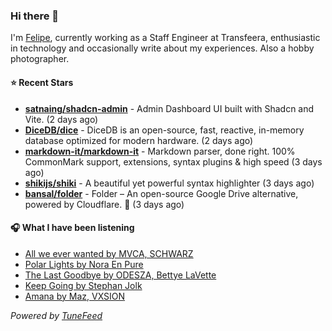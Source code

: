### Hi there 👋

I'm [Felipe](https://felipevm.com), currently working as a Staff Engineer at Transfeera, enthusiastic in technology and occasionally write about my experiences. Also a hobby photographer.

#### ⭐ Recent Stars
- **[satnaing/shadcn-admin](https://github.com/satnaing/shadcn-admin)** - Admin Dashboard UI built with Shadcn and Vite. (2 days ago)
- **[DiceDB/dice](https://github.com/DiceDB/dice)** - DiceDB is an open-source, fast, reactive, in-memory database optimized for modern hardware. (2 days ago)
- **[markdown-it/markdown-it](https://github.com/markdown-it/markdown-it)** - Markdown parser, done right. 100% CommonMark support, extensions, syntax plugins &amp; high speed (3 days ago)
- **[shikijs/shiki](https://github.com/shikijs/shiki)** - A beautiful yet powerful syntax highlighter (3 days ago)
- **[bansal/folder](https://github.com/bansal/folder)** - Folder – An open-source Google Drive alternative, powered by Cloudflare. 🚀 (3 days ago)

#### 🎧 What I have been listening
- [All we ever wanted by MVCA, SCHWARZ](https://open.spotify.com/track/33SyBnfjyUS9c8lvz6YOp8)
- [Polar Lights by Nora En Pure](https://open.spotify.com/track/485Th9A00AaXGv6CJUEtfi)
- [The Last Goodbye by ODESZA, Bettye LaVette](https://open.spotify.com/track/4XeIiGpUBshIfs9yrBDVZC)
- [Keep Going by Stephan Jolk](https://open.spotify.com/track/0JDSAbpZjlSMP2fpFjtiuN)
- [Amana by Maz, VXSION](https://open.spotify.com/track/728jwEfBJVrR9aYpuhwdvb)

_Powered by [TuneFeed](https://tunefeed.app?ref=github.com)_
